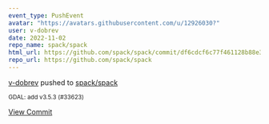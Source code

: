 ```yaml
---
event_type: PushEvent
avatar: "https://avatars.githubusercontent.com/u/12926030?"
user: v-dobrev
date: 2022-11-02
repo_name: spack/spack
html_url: https://github.com/spack/spack/commit/df6cdcf6c77f461128b88e320c1f316c5794692a
repo_url: https://github.com/spack/spack
---
```


<a href='https://github.com/v-dobrev' target='_blank'>v-dobrev</a> pushed to <a href='https://github.com/spack/spack' target='_blank'>spack/spack</a>

<small>GDAL: add v3.5.3 (#33623)</small>

<a href='https://github.com/spack/spack/commit/df6cdcf6c77f461128b88e320c1f316c5794692a' target='_blank'>View Commit</a>
